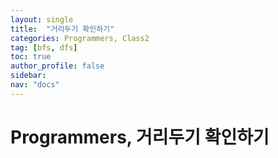 ```yaml
---
layout: single
title:  "거리두기 확인하기"
categories: Programmers, Class2
tag: [bfs, dfs]
toc: true
author_profile: false
sidebar: 
nav: "docs"
---
```


# Programmers, 거리두기 확인하기
